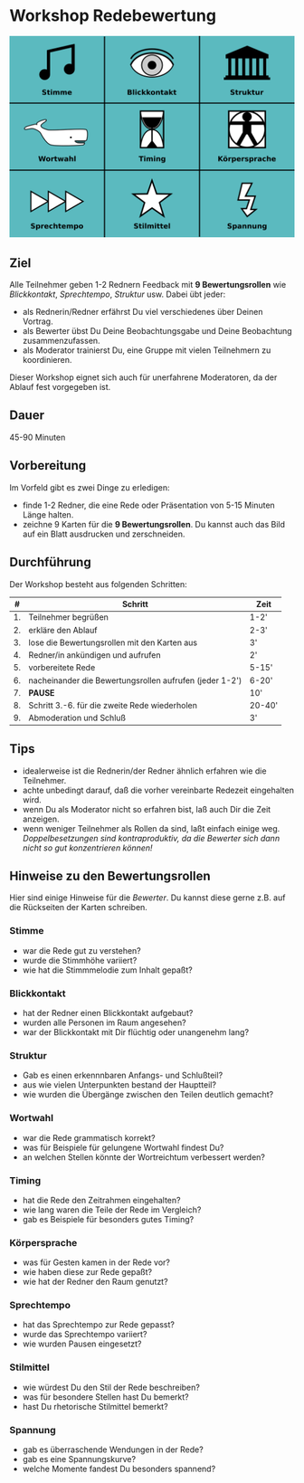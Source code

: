 
# Workshop Redebewertung

![9 Bewertungsrollen](9bewertungsrollen.png)

## Ziel

Alle Teilnehmer geben 1-2 Rednern Feedback mit **9 Bewertungsrollen** wie *Blickkontakt*, *Sprechtempo*, *Struktur* usw. Dabei übt jeder:

* als Rednerin/Redner erfährst Du viel verschiedenes über Deinen Vortrag.
* als Bewerter übst Du Deine Beobachtungsgabe und Deine Beobachtung zusammenzufassen.
* als Moderator trainierst Du, eine Gruppe mit vielen Teilnehmern zu koordinieren.

Dieser Workshop eignet sich auch für unerfahrene Moderatoren, da der Ablauf fest vorgegeben ist.

## Dauer

45-90 Minuten


## Vorbereitung

Im Vorfeld gibt es zwei Dinge zu erledigen:

* finde 1-2 Redner, die eine Rede oder Präsentation von 5-15 Minuten Länge halten.
* zeichne 9 Karten für die **9 Bewertungsrollen**. Du kannst auch das Bild auf ein Blatt ausdrucken und zerschneiden.


## Durchführung

Der Workshop besteht aus folgenden Schritten:

| #  | Schritt | Zeit |
|----|---------|------|
| 1. | Teilnehmer begrüßen | 1-2' |
| 2. | erkläre den Ablauf  | 2-3' |
| 3. | lose die Bewertungsrollen mit den Karten aus | 3' |
| 4. | Redner/in ankündigen und aufrufen | 2' |
| 5. | vorbereitete Rede | 5-15' |
| 6. | nacheinander die Bewertungsrollen aufrufen (jeder 1-2') | 6-20' |
| 7. | **PAUSE** | 10' |
| 8. | Schritt 3.-6. für die zweite Rede wiederholen | 20-40' |
| 9. | Abmoderation und Schluß | 3' |


## Tips

* idealerweise ist die Rednerin/der Redner ähnlich erfahren wie die Teilnehmer.
* achte unbedingt darauf, daß die vorher vereinbarte Redezeit eingehalten wird.
* wenn Du als Moderator nicht so erfahren bist, laß auch Dir die Zeit anzeigen.
* wenn weniger Teilnehmer als Rollen da sind, laßt einfach einige weg. *Doppelbesetzungen sind kontraproduktiv, da die Bewerter sich dann nicht so gut konzentrieren können!*


## Hinweise zu den Bewertungsrollen

Hier sind einige Hinweise für die *Bewerter*. Du kannst diese gerne z.B. auf die Rückseiten der Karten schreiben.

### Stimme

* war die Rede gut zu verstehen?
* wurde die Stimmhöhe variiert?
* wie hat die Stimmmelodie zum Inhalt gepaßt?

### Blickkontakt

* hat der Redner einen Blickkontakt aufgebaut?
* wurden alle Personen im Raum angesehen?
* war der Blickkontakt mit Dir flüchtig oder unangenehm lang?

### Struktur

* Gab es einen erkennnbaren Anfangs- und Schlußteil?
* aus wie vielen Unterpunkten bestand der Hauptteil?
* wie wurden die Übergänge zwischen den Teilen deutlich gemacht?

### Wortwahl

* war die Rede grammatisch korrekt?
* was für Beispiele für gelungene Wortwahl findest Du?
* an welchen Stellen könnte der Wortreichtum verbessert werden?

### Timing

* hat die Rede den Zeitrahmen eingehalten?
* wie lang waren die Teile der Rede im Vergleich?
* gab es Beispiele für besonders gutes Timing?

### Körpersprache

* was für Gesten kamen in der Rede vor?
* wie haben diese zur Rede gepaßt?
* wie hat der Redner den Raum genutzt?

### Sprechtempo

* hat das Sprechtempo zur Rede gepasst?
* wurde das Sprechtempo variiert?
* wie wurden Pausen eingesetzt?

### Stilmittel

* wie würdest Du den Stil der Rede beschreiben?
* was für besondere Stellen hast Du bemerkt?
* hast Du rhetorische Stilmittel bemerkt?

### Spannung

* gab es überraschende Wendungen in der Rede?
* gab es eine Spannungskurve?
* welche Momente fandest Du besonders spannend?
